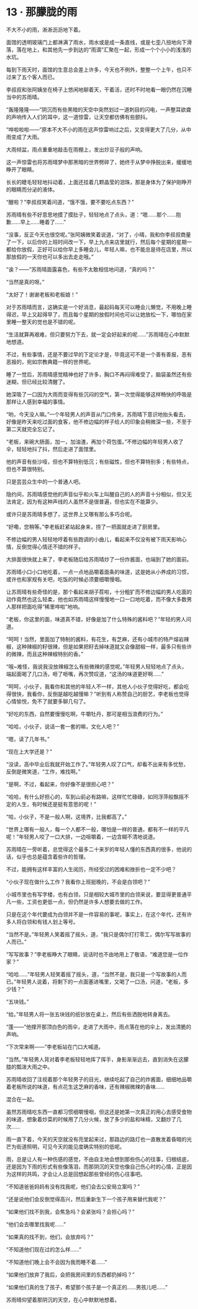 <link rel="stylesheet" href="../styles/text.css"/>
<h1>13 · 那朦胧的雨</h1>

不大不小的雨，淅淅沥沥地下着。

面馆的透明玻璃门上都淋满了雨水，雨水或是成一条直线，或是七歪八扭地向下滑落，落在地上，和其他先一步到达的“雨滴”汇聚在一起，形成一个个小小的浅浅的水坑。

每到下雨天时，面馆的生意总会差上许多，今天也不例外，整整一个上午，也只不过来了五个客人而已。

李叔叔和张阿姨坐在椅子上悠闲地聊着天，干着活，还时不时地看一眼仍然在沉睡当中的苏雨晴。

“轰隆隆隆——”阴沉而有些黑暗的天空中突然划过一道刺目的闪电，一声整耳欲聋的声响传入人们的耳中，这一道惊雷，让天空都仿佛有些颤抖。

“哗啦啦啦——”原本不大不小的雨在这声惊雷响过之后，又变得更大了几分，从中雨变成了大雨。

大雨倾盆，雨点重重地敲击在雨棚上，发出炒豆子般的声响。

这一声惊雷也将苏雨晴梦中那黑暗的世界劈碎了，她终于从梦中挣脱出来，缓缓地睁开了眼睛。

长长的睫毛轻轻地抖动着，上面还挂着几颗晶莹的泪珠，那是身体为了保护刚睁开的眼睛而分泌的液体。

“醒啦？”李叔叔笑着问道，“饿不饿，要不要吃点东西？”

苏雨晴有些不好意思地摸了摸肚子，轻轻地点了点头，道：“嗯……那个……抱歉……早上……睡着了……”

“没事，反正今天也很空呢。”张阿姨微笑着说道，“对了，小晴，我和你李叔叔商量了一下，以后你的上班时间改一下，早上九点来店里就行，然后每个星期的星期一都给你放假，正好可以给你早上多睡会儿，年轻人嘛，也不能总是待在店里，所以那放假的一天你也可以多出去走走哦。”

“诶？——”苏雨晴面露喜色，有些不太敢相信地问道，“真的吗？”

“当然是真的呀。”

“太好了！谢谢老板和老板娘！”

对于苏雨晴而言，这确实是一个好消息，最起码每天可以睡会儿懒觉，不用晚上睡得迟，早上又起得早了，而且每个星期的放假时间也可以让她放松一下，哪怕在家里睡一整天的觉也是不错的呢。

“生活就算再艰难，但只要努力下去，就一定会好起来的呢……”苏雨晴在心中默默地想道。

不过，有些事情，还是不要过早的下定论才是，毕竟这可不是一个善有善报，恶有恶报的，宛如宗教典籍一样的世界呢。

睡了一觉后，苏雨晴感觉精神也好了许多，胸口不再闷得难受了，脑袋虽然还有些迷糊，但已经比较清醒了。

她深吸了一口因为大雨而变得有些沉闷的空气，第一次觉得能够这样畅快的呼吸是那样让人感到幸福的事情。

“哟，今天没人嘛。”一个年轻男人的声音从门口传来，苏雨晴下意识地抬头看去，好像是昨天来吃过面的食客，他不修边幅的样子给人的印象会稍微深一些，不至于第二天就完全忘记了。

“老板，来碗大肠面，加一，加油渣，再加个荷包蛋。”不修边幅的年轻男人收了伞，轻轻地抖了抖，然后走进了面馆里。

他的声音有些沙哑，但也不算特别低沉；有些磁性，但也不算特别多；有些特点，但也不算很特别。

只是芸芸众生中的一个普通人吧。

隐约间，苏雨晴感觉他的声音似乎和火车上叫醒自己的人的声音十分相似，但又无法肯定，因为有这种声线的人虽然不是很普遍，但也实在不能算少。

或许只是苏雨晴多想了，这世界上又哪有那么多巧合呢。

“好嘞，您稍等。”李老板赶紧站起身来，捞了一把面就走进了厨房里。

不修边幅的男人轻轻地哼着有些跑调的小曲儿，看起来不仅没有被下雨天影响心情，反倒觉得心情还不错的样子。

大排面很快就上来了，李老板随后给苏雨晴炒了一份炸酱面，也端到了她的面前。

苏雨晴小口小口地吃着，一点一点地品嚼着面条的味道，这是她从小养成的习惯，或许也和家规有关吧，吃饭的时候必须要细嚼慢咽。

让苏雨晴有些奇怪的是，那个看起来胡子茬啦，十分粗犷而不修边幅的男人吃面的动作竟然也这么轻柔，他也如苏雨晴这样慢慢地一口一口地吃着，而不像大多数男人那样把面吃得“稀里哗啦”地响。

“老板，你这里的面，味道真不错，好像是加了什么特殊的酱料吧？”年轻的男人问道。

“呵呵！当然，里面加了特制的酱料，有花生，有芝麻，还有小城市的特产熔岩辣椒，这种辣椒的籽很辣，但是如果把籽去掉味道就又会像甜椒一样，最多只有些许的微辣，而且这种辣椒特别的香。”

“哦\~难怪，我说我没放辣椒怎么有些微辣的感觉呢。”年轻男人轻轻地点了点头，端起面喝了几口汤，咂了咂嘴，再次赞叹道，“这汤的味道更好啊……”

“呵呵，小伙子，我看你和其他的年轻人不一样，其他人小伙子觉得好吃，都会吃得很快，我看你，反倒是越吃越慢嘛？”听到有人称赞自己的厨艺，李老板也觉得心情愉悦，免不了就要多聊几句了。

“好吃的东西，自然要慢慢吃啊，牛嚼牡丹，那可是相当浪费的行为。”

“哈哈，小伙子，说话一套一套的嘛，文化人吧？”

“嗯，读了几年书。”

“现在上大学还是？”

“没读，高中毕业后我就开始工作了。”年轻男人叹了口气，却看不出来有多忧愁，反倒是微笑道，“工作，难找啊。”

“是啊，不过，看起来，你好像不是很担心吧？”

“哈哈，有什么好担心的，车到山前必有路嘛，这样忙忙碌碌，如同浮萍般飘摇不定的人生，有时候还是挺有意思的呢！”

“哈，小伙子，不是一般人啊，这境界，比我都高了。”

“世界上哪有一般人，每一个人都不一般，哪怕是一样的普通，都有不一样的平凡呢！”年轻男人咬了一口大排，一边咀嚼着，一边含糊不清地说道。

苏雨晴在一旁听着，总觉得这个最多二十来岁的年轻人懂的东西真的很多，他说的话，似乎也总是蕴含着些许的哲理。

不过，能拥有这样丰富的人生阅历，所经受过的困难和挫折也一定不少吧？

“小伙子现在做什么工作？我看你上班挺晚的，不会是白领吧？”

小城市里也有写字楼，也有白领，只是相较大城市里的白领来说，要显得更普通平凡一些，工资也更低一点，但仍然是许多人想要去做的工作。

只是在这个年代要成为白领并不是一件容易的事呢，事实上，在这个年代，还有许多人将白领和有钱人划上等号。

“当然不是。”年轻男人笑着摇了摇头，道，“我只是偶尔打打零工，偶尔写写故事的人而已。”

“写写故事？”李老板睁大了眼睛，说话时也不由地用上了敬语，“难道您是一位作家？”

“哈哈……”年轻男人轻笑着摇了摇头，道，“当然不是，我只是一个写故事的人而已。”年轻男人说着，将剩下的一点面塞进嘴里，又喝了一口汤，问道，“老板，多少钱？”

“五块钱。”

“给。”年轻男人将一张五块钱的纸钞放在桌上，然后有些洒脱地转身离去。

“蓬——”他撑开那顶白色的雨伞，走进了大雨中，雨点落在他的伞上，发出清脆的声响。

“下次常来啊——”李老板站在门口大喊道。

“当然。”年轻男人背对着李老板轻轻地挥了挥手，身影渐渐远去，直到消失在这朦胧的瓢泼大雨之中。

苏雨晴收回了注视着那个年轻男子的目光，继续吃起了自己的炸酱面，细细地品嚼着老板所说的味道，有点花生这芝麻的香味，还有辣椒微辣的香味……

混合在一起。

虽然苏雨晴吃东西一直都习惯细嚼慢咽，但这还是她第一次真正的用心去感受食物的味道，想象着炒菜的时候用了几分火候，放了多少的盐和味精，又翻炒了几次……

雨一直下着，今天的天空就没有亮堂起来过，那路边的路灯也一直散发着昏暗的光芒为街道照明，可见今天的能见度确实特别的低呢。

雨，总是让人有一种伤感的感觉，不由自主地会想到那些伤心的往事，归根结底，还是因为下雨的形式有些像落泪，而那阴沉的天空也像自己伤心时的心情，正是因为这样的共鸣，才会让人总是回想起那些曾经的伤心往事吧。

“不知道爸爸妈妈有没有找我呢，他们会去公安局立案吗？”

“还是说他们会反倒觉得高兴，然后重新生下一个孩子用来替代我呢？”

“如果他们找不到我，会焦急吗？会紧张吗？会担心吗？”

“他们会去哪里找我呢……”

“如果真的找不到，他们，会放弃吗？”

“不知道他们现在过的怎么样……”

“不知道他们晚上会不会因为我而睡不着……”

“如果他们放弃了我后，会把我房间里的东西都扔掉吗？”

“如果他们真的生了孩子，希望那个孩子是一个真正的……男孩儿吧……”

苏雨晴仰望着那阴沉的天空，在心中默默地想着。
